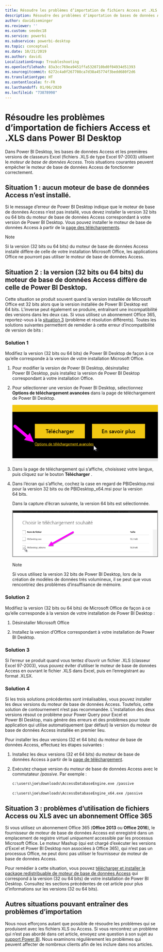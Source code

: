 ```yaml
---
title: Résoudre les problèmes d’importation de fichiers Access et .XLS dans Power BI Desktop
description: Résoudre des problèmes d’importation de bases de données Access et de feuilles de calcul .XLS dans Power BI Desktop et Power Query
author: davidiseminger
ms.reviewer: ''
ms.custom: seodec18
ms.service: powerbi
ms.subservice: powerbi-desktop
ms.topic: conceptual
ms.date: 10/21/2019
ms.author: davidi
LocalizationGroup: Troubleshooting
ms.openlocfilehash: 83a3cc769ea9451ffa5320710bd0f04934d51393
ms.sourcegitcommit: 6272c4a0f267708ca7d38a45774f3bedd680f2d6
ms.translationtype: HT
ms.contentlocale: fr-FR
ms.lasthandoff: 01/06/2020
ms.locfileid: "73878998"
---
```

# <a name="resolve-issues-importing-access-and-xls-files-in-power-bi-desktop"></a>Résoudre les problèmes d’importation de fichiers Access et .XLS dans Power BI Desktop

Dans Power BI Desktop, les bases de données Access et les premières versions de classeurs Excel (fichiers .XLS de type Excel 97-2003) utilisent le *moteur de base de données Access*. Trois situations courantes peuvent empêcher le moteur de base de données Access de fonctionner correctement.

## <a name="situation-1-no-access-database-engine-is-installed"></a>Situation 1 : aucun moteur de base de données Access n’est installé.

Si le message d’erreur de Power BI Desktop indique que le moteur de base de données Access n’est pas installé, vous devez installer la version 32 bits ou 64 bits du moteur de base de données Access correspondant à votre version de Power BI Desktop. Vous pouvez installer le moteur de base de données Access à partir de la [page des téléchargements](https://www.microsoft.com/download/details.aspx?id=13255).

>[!NOTE]
>Si la version (32 bits ou 64 bits) du moteur de base de données Access installé diffère de celle de votre installation Microsoft Office, les applications Office ne pourront pas utiliser le moteur de base de données Access.

## <a name="situation-2-the-access-database-engine-bit-version-32-bit-or-64-bit-is-different-from-your-power-bi-desktop-bit-version"></a>Situation 2 : la version (32 bits ou 64 bits) du moteur de base de données Access diffère de celle de Power BI Desktop.

Cette situation se produit souvent quand la version installée de Microsoft Office est 32 bits alors que la version installée de Power BI Desktop est 64 bits. L’inverse peut également se produire, entraînant une incompatibilité des versions dans les deux cas. Si vous utilisez un abonnement Office 365, reportez-vous à la [situation 3](#situation-3-trouble-using-access-or-xls-files-with-an-office-365-subscription) (problème et résolution différents). Toutes les solutions suivantes permettent de remédier à cette erreur d’incompatibilité de version de bits :

### <a name="solution-1"></a>Solution 1

Modifiez la version (32 bits ou 64 bits) de Power BI Desktop de façon à ce qu’elle corresponde à la version de votre installation Microsoft Office. 

1. Pour modifier la version de Power BI Desktop, désinstallez Power BI Desktop, puis installez la version de Power BI Desktop correspondant à votre installation Office. 

1. Pour sélectionner une version de Power BI Desktop, sélectionnez **Options de téléchargement avancées** dans la page de téléchargement de Power BI Desktop.
   
   ![Options de téléchargement avancées dans la page de téléchargement de Power BI Desktop](media/desktop-access-database-errors/desktop-access-errors-1.png)
   
1. Dans la page de téléchargement qui s’affiche, choisissez votre langue, puis cliquez sur le bouton **Télécharger** . 
 
1. Dans l’écran qui s’affiche, cochez la case en regard de PBIDesktop.msi pour la version 32 bits ou de PBIDesktop_x64.msi pour la version 64 bits. 

   Dans la capture d’écran suivante, la version 64 bits est sélectionnée.
   
   ![Choisir le type de téléchargement de Power BI Desktop](media/desktop-access-database-errors/desktop-access-errors-2.png)
   
   >[!NOTE]
   >Si vous utilisez la version 32 bits de Power BI Desktop, lors de la création de modèles de données très volumineux, il se peut que vous rencontriez des problèmes d’insuffisance de mémoire.

### <a name="solution-2"></a>Solution 2

Modifiez la version (32 bits ou 64 bits) de Microsoft Office de façon à ce qu’elle corresponde à la version de votre installation de Power BI Desktop :

1. Désinstaller Microsoft Office

2. Installez la version d’Office correspondant à votre installation de Power BI Desktop.

### <a name="solution-3"></a>Solution 3

Si l’erreur se produit quand vous tentez d’ouvrir un fichier .XLS (classeur Excel 97-2003), vous pouvez éviter d’utiliser le moteur de base de données Access en ouvrant le fichier .XLS dans Excel, puis en l’enregistrant au format .XLSX.

### <a name="solution-4"></a>Solution 4

Si les trois solutions précédentes sont irréalisables, vous pouvez installer les deux versions du moteur de base de données Access. Toutefois, cette solution de contournement n’est pas recommandée. L’installation des deux versions résout ce problème pour Power Query pour Excel et Power BI Desktop, mais génère des erreurs et des problèmes pour toute application qui utilise automatiquement (par défaut) la version du moteur de base de données Access installée en premier lieu. 

Pour installer les deux versions (32 et 64 bits) du moteur de base de données Access, effectuez les étapes suivantes :

1. Installez les deux versions (32 et 64 bits) du moteur de base de données Access à partir de la [page de téléchargement](https://www.microsoft.com/download/details.aspx?id=13255). 

1. Exécutez chaque version du moteur de base de données Access avec le commutateur */passive*. Par exemple :
   
       c:\users\joe\downloads\AccessDatabaseEngine.exe /passive
   
       c:\users\joe\downloads\AccessDatabaseEngine_x64.exe /passive

## <a name="situation-3-trouble-using-access-or-xls-files-with-an-office-365-subscription"></a>Situation 3 : problèmes d’utilisation de fichiers Access ou XLS avec un abonnement Office 365

Si vous utilisez un abonnement Office 365 (**Office 2013** ou **Office 2016**), le fournisseur de moteur de base de données Access est enregistré dans un emplacement de registre virtuel *uniquement* accessible par les processus Microsoft Office. Le moteur Mashup (qui est chargé d’exécuter les versions d’Excel et Power BI Desktop non associées à Office 365), qui n’est pas un processus Office, ne peut donc pas utiliser le fournisseur de moteur de base de données Access.

Pour remédier à cette situation, vous pouvez [télécharger et installer le package redistribuable de moteur de base de données Access](https://www.microsoft.com/download/details.aspx?id=13255) qui correspond à la version (32 ou 64 bits) de votre installation de Power BI Desktop. Consultez les sections précédentes de cet article pour plus d’informations sur les versions (32 ou 64 bits).

## <a name="other-situations-that-can-cause-import-issues"></a>Autres situations pouvant entraîner des problèmes d’importation

Nous nous efforçons autant que possible de résoudre les problèmes qui se produisent avec les fichiers XLS ou Access. Si vous rencontrez un problème qui n’est pas abordé dans cet article, envoyez une question à son sujet au [support Power BI](https://powerbi.microsoft.com/support/). Nous examinons régulièrement les problèmes qui peuvent affecter de nombreux clients afin de les inclure dans nos articles.

